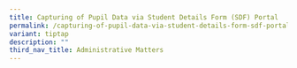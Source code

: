 ```yaml
---
title: Capturing of Pupil Data via Student Details Form (SDF) Portal
permalink: /capturing-of-pupil-data-via-student-details-form-sdf-portal/
variant: tiptap
description: ""
third_nav_title: Administrative Matters
---
```

